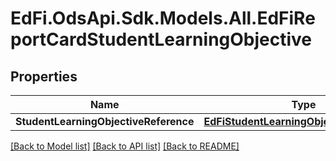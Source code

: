 # EdFi.OdsApi.Sdk.Models.All.EdFiReportCardStudentLearningObjective
## Properties

Name | Type | Description | Notes
------------ | ------------- | ------------- | -------------
**StudentLearningObjectiveReference** | [**EdFiStudentLearningObjectiveReference**](EdFiStudentLearningObjectiveReference.md) |  | 

[[Back to Model list]](../README.md#documentation-for-models) [[Back to API list]](../README.md#documentation-for-api-endpoints) [[Back to README]](../README.md)

